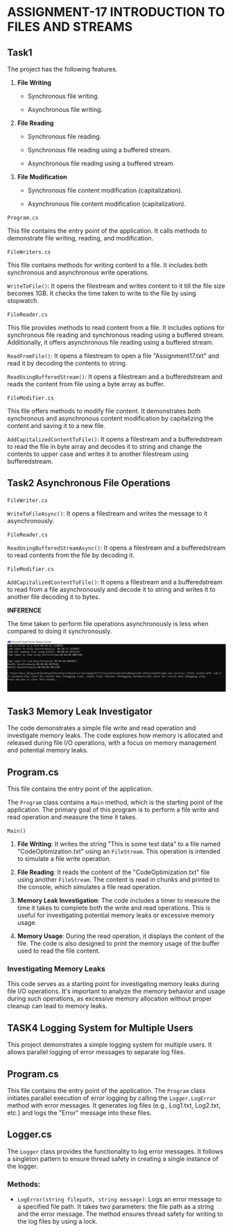 # ASSIGNMENT-17 INTRODUCTION TO FILES AND STREAMS

## Task1 

The project has the following features.

1. **File Writing**
   - Synchronous file writing.

   - Asynchronous file writing.

 
2. **File Reading**
   - Synchronous file reading.

   - Synchronous file reading using a buffered stream.

   - Asynchronous file reading using a buffered stream.

 
3. **File Modification**
   - Synchronous file content modification (capitalization).

   - Asynchronous file content modification (capitalization).


`Program.cs`

This file contains the entry point of the application. It calls methods to demonstrate file writing, reading, and modification.
 

`FileWriters.cs`

This file contains methods for writing content to a file. It includes both synchronous and asynchronous write operations.

`WriteToFile()`: It opens the filestream and writes content to it till the file size becomes 1GB. It checks the time taken to write to the file by using stopwatch.

 
`FileReader.cs`

This file provides methods to read content from a file. It includes options for synchronous file reading and synchronous reading using a buffered stream. Additionally, it offers asynchronous file reading using a buffered stream.

`ReadFromFile()`: It opens a filestream to open a file "Assignment17.txt" and read it by decoding the contents to string.

`ReadUsingBufferedStream()`: It opens a filestream and a bufferedstream and reads the content from file using a byte array as buffer.


`FileModifier.cs`

This file offers methods to modify file content. It demonstrates both synchronous and asynchronous content modification by capitalizing the content and saving it to a new file.

`AddCapitalizedContentToFile()`: It opens a filestream and a bufferedstream to read the file in byte array and decodes it to string and change the contents to upper case and writes it to another filestream using bufferedstream.


## Task2 Asynchronous File Operations

`FileWriter.cs`

`WriteToFileAsync()`: It opens a filestream and writes the message to it asynchronously.


`FileReader.cs`

`ReadUsingBufferedStreamAsync()`: It opens a filestream and a bufferedstream to read contents from the file by decoding it.

`FileModifier.cs`

`AddCapitalizedContentToFile()`: It opens a filestream and a bufferedstream to read from a file asynchronously and decode it to string and writes it to another file decoding it to bytes.

**INFERENCE**

The time taken to perform file operations asynchronously is less when compared to doing it synchronously.

![Comparison of Time to perform file operations synchronously and asynchronously](.\Images\17.1.TimeComparison.png)

## Task3 Memory Leak Investigator

The code demonstrates a simple file write and read operation and investigate memory leaks. The code explores how memory is allocated and released during file I/O operations, with a focus on memory management and potential memory leaks.

## Program.cs 

This file contains the entry point of the application.

The `Program` class contains a `Main` method, which is the starting point of the application. The primary goal of this program is to perform a file write and read operation and measure the time it takes. 

`Main()`
1. **File Writing**: It writes the string "This is some test data" to a file named "CodeOptimization.txt" using an `FileStream`. This operation is intended to simulate a file write operation.

2. **File Reading**: It reads the content of the "CodeOptimization.txt" file using another `FileStream`. The content is read in chunks and printed to the console, which simulates a file read operation.

3. **Memory Leak Investigation**: The code includes a timer to measure the time it takes to complete both the write and read operations. This is useful for investigating potential memory leaks or excessive memory usage.

4. **Memory Usage**: During the read operation, it displays the content of the file. The code is also designed to print the memory usage of the buffer used to read the file content.

### Investigating Memory Leaks

This code serves as a starting point for investigating memory leaks during file I/O operations. It's important to analyze the memory behavior and usage during such operations, as excessive memory allocation without proper cleanup can lead to memory leaks.

## TASK4 Logging System for Multiple Users

This project demonstrates a simple logging system for multiple users.
It allows parallel logging of error messages to separate log files.

## Program.cs

This file contains the entry point of the application. The `Program` class initiates parallel execution of error logging by calling the `Logger.LogError` method with error messages. It generates log files (e.g., Log1.txt, Log2.txt, etc.) and logs the "Error" message into these files.

## Logger.cs

The `Logger` class provides the functionality to log error messages. It follows a singleton pattern to ensure thread safety in creating a single instance of the logger.

### Methods:

- `LogError(string filepath, string message)`: Logs an error message to a specified file path. It takes two parameters: the file path as a string and the error message. The method ensures thread safety for writing to the log files by using a lock.
